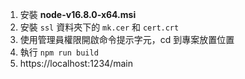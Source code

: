 1. 安裝 **node-v16.8.0-x64.msi**
2. 安裝 `ssl` 資料夾下的 `mk.cer` 和 `cert.crt`
3. 使用管理員權限開啟命令提示字元，cd 到專案放置位置
4. 執行 `npm run build`
5. https://localhost:1234/main